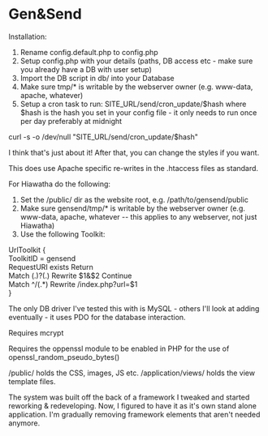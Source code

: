 Gen&Send
==============

Installation:

1. Rename config.default.php to config.php
2. Setup config.php with your details (paths, DB access etc - make sure you already have a DB with user setup)
3. Import the DB script in db/ into your Database
4. Make sure tmp/* is writable by the webserver owner (e.g. www-data, apache, whatever)
5. Setup a cron task to run: SITE_URL/send/cron_update/$hash where $hash is the hash you set in your config file - it only needs to run once per day preferably at midnight

curl -s -o /dev/null "SITE_URL/send/cron_update/$hash"   

I think that's just about it! After that, you can change the styles if you want.

This does use Apache specific re-writes in the .htaccess files as standard.

For Hiawatha do the following:

1. Set the /public/ dir as the website root, e.g. /path/to/gensend/public
2. Make sure gensend/tmp/* is writable by the webserver owner (e.g. www-data, apache, whatever -- this applies to any webserver, not just Hiawatha)
3. Use the following Toolkit:

UrlToolkit {  
   ToolkitID = gensend  
   RequestURI exists Return  
   Match (.)\?(.) Rewrite $1&$2 Continue  
   Match ^/(.*) Rewrite /index.php?url=$1  
}

The only DB driver I've tested this with is MySQL - others I'll look at adding eventually - it uses PDO for the database interaction.

Requires mcrypt

Requires the oppenssl module to be enabled in PHP for the use of openssl_random_pseudo_bytes()

/public/ holds the CSS, images, JS etc.
/application/views/ holds the view template files.

The system was built off the back of a framework I tweaked and started reworking & redeveloping. Now, I figured to have it as it's own stand alone application. I'm gradually removing framework elements that aren't needed anymore.

